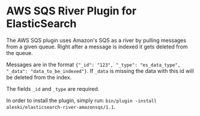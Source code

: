 AWS SQS River Plugin for ElasticSearch
==================================

The AWS SQS plugin uses Amazon's SQS as a river by pulling messages from a given queue. Right after a message is indexed it gets deleted from the queue. 

Messages are in the format `{"_id": "123", "_type": "es_data_type", "_data": "data_to_be_indexed"}`. If `_data` is missing the data with this id will be deleted from the index.

The fields `_id` and `_type` are required. 

In order to install the plugin, simply run: `bin/plugin -install aleski/elasticsearch-river-amazonsqs/1.1`.
